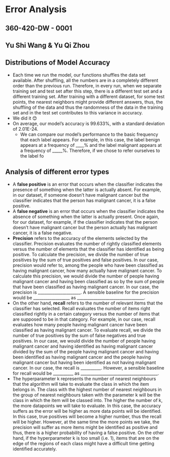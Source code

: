 # Error Analysis
## 360-420-DW - 0001
## Yu Shi Wang & Yu Qi Zhou

## Distributions of Model Accuracy
- Each time we run the model, our functions shuffles the data set available. After shuffling, all the numbers are in a completely different order than the previous run. Therefore, in every run, when we separate training set and test set after this step, there is a different test set and a different training set. After training with a different dataset, for some test points, the nearest neighbors might provide different answers, thus, the shuffling of the data and thus the randomness of the data in the training set and in the test set contributes to this variance in accuracy. 
- We did it 😊
- On average, our model’s accuracy is 99.633%, with a standard deviation of 2.01E-24. 
   - We can compare our model’s performance to the basic frequency that each label appears. For example, in this case, the label benign appears at a frequency of ____% and the label malignant appears at a frequency of _____%. Therefore, if we chose to refer ourselves to the label fo


## Analysis of different error types

- A **false positive** is an error that occurs when the classifier indicates the presence of something when the latter is actually absent. For example, in our dataset, if someone doesn’t have malignant cancer but the classifier indicates that the person has malignant cancer, it is a false positive. 
- A **false negative** is an error that occurs when the classifier indicates the absence of something when the latter is actually present. Once again, for our dataset, for example, if the classifier indicates that the person doesn’t have malignant cancer but the person actually has malignant cancer, it is a false negative. 
- **Precision** refers to the accuracy of the elements selected by the classifier. Precision evaluates the number of rightly classified elements versus the number of elements that the classifier has identified as being positive. To calculate the precision, we divide the number of true positives by the sum of true positives and false positives. In our case, precision would refer to, among the people who have been classified as having malignant cancer, how many actually have malignant cancer. To calculate this precision, we would divide the number of people having malignant cancer and having been classified as so by the sum of people that have been classified as having malignant cancer. In our case, the precision is _____________________. A sensible baseline for the precision would be __________________ as _________________________________. 
- On the other hand, **recall** refers to the number of relevant items that the classifier has selected. Recall evaluates the number of items right classified rightly in a certain category versus the number of items that are supposed to be in that category. For example, in our case, recall evaluates how many people having malignant cancer have been classified as having malignant cancer. To evaluate recall, we divide the number of true positives by the sum of false negatives and true positives. In our case, we would divide the number of people having malignant cancer and having identified as having malignant cancer divided by the sum of the people having malignant cancer and having been identified as having malignant cancer and the people having malignant cancer but having been identified as not having malignant cancer. In our case, the recall is __________. However, a sensible baseline for recall would be __________ as ______________________________________. 
- The hyperparameter k represents the number of nearest neighbours that the algorithm will take to evaluate the class in which the item belongs in. The class with the highest number of nearest neighbours in the group of nearest neighbours taken with the parameter k will be the class in which the item will be classed into. The higher the number of k, the more datapoints we will take to evaluate. In this case, the accuracy suffers as the error will be higher as more data points will be identified. In this case, true positives will become a higher number, thus the recall will be higher. However, at the same time the more points we take, the precision will suffer as more items might be identified as positive and thus, there is a higher probability of having a false positive. On the other hand, if the hyperparameter k is too small (i.e. 1), items that are on the edge of the regions of each class might have a difficult time getting identified accurately. 
	



